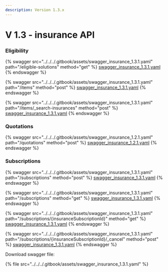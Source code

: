 ```yaml
---
description: Version 1.3.x
---
```


# V 1.3 - insurance API

### Eligibility

{% swagger src="../../../.gitbook/assets/swagger_insurance_1.3.1.yaml" path="/eligible-solutions" method="get" %}
[swagger_insurance_1.3.1.yaml](../../../.gitbook/assets/swagger_insurance_1.3.1.yaml)
{% endswagger %}

{% swagger src="../../../.gitbook/assets/swagger_insurance_1.3.1.yaml" path="/items" method="post" %}
[swagger_insurance_1.3.1.yaml](../../../.gitbook/assets/swagger_insurance_1.3.1.yaml)
{% endswagger %}

{% swagger src="../../../.gitbook/assets/swagger_insurance_1.3.1.yaml" path="/items/_search-insurances" method="post" %}
[swagger_insurance_1.3.1.yaml](../../../.gitbook/assets/swagger_insurance_1.3.1.yaml)
{% endswagger %}

### Quotations

{% swagger src="../../../.gitbook/assets/swagger_insurance_1.2.1.yaml" path="/quotations" method="post" %}
[swagger_insurance_1.2.1.yaml](../../../.gitbook/assets/swagger_insurance_1.2.1.yaml)
{% endswagger %}

### Subscriptions

{% swagger src="../../../.gitbook/assets/swagger_insurance_1.3.1.yaml" path="/subscriptions" method="post" %}
[swagger_insurance_1.3.1.yaml](../../../.gitbook/assets/swagger_insurance_1.3.1.yaml)
{% endswagger %}

{% swagger src="../../../.gitbook/assets/swagger_insurance_1.3.1.yaml" path="/subscriptions" method="get" %}
[swagger_insurance_1.3.1.yaml](../../../.gitbook/assets/swagger_insurance_1.3.1.yaml)
{% endswagger %}

{% swagger src="../../../.gitbook/assets/swagger_insurance_1.3.1.yaml" path="/subscriptions/{insuranceSubscriptionId}" method="get" %}
[swagger_insurance_1.3.1.yaml](../../../.gitbook/assets/swagger_insurance_1.3.1.yaml)
{% endswagger %}

{% swagger src="../../../.gitbook/assets/swagger_insurance_1.3.1.yaml" path="/subscriptions/{insuranceSubscriptionId}/_cancel" method="post" %}
[swagger_insurance_1.3.1.yaml](../../../.gitbook/assets/swagger_insurance_1.3.1.yaml)
{% endswagger %}

Download swagger file:

{% file src="../../../.gitbook/assets/swagger_insurance_1.3.1.yaml" %}
